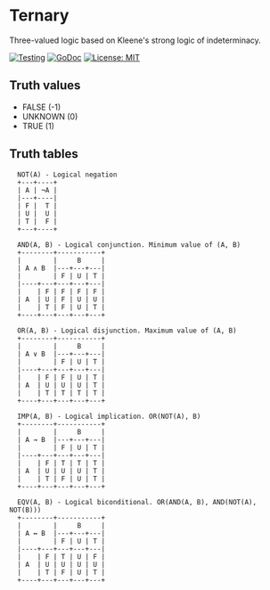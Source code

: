 # Ternary

Three-valued logic based on Kleene's strong logic of indeterminacy.

[![Testing](https://github.com/mithrandie/ternary/actions/workflows/testing.yml/badge.svg)](https://github.com/mithrandie/ternary/actions/workflows/testing.yml)
[![GoDoc](https://godoc.org/github.com/mithrandie/ternary?status.svg)](http://godoc.org/github.com/mithrandie/ternary)
[![License: MIT](https://img.shields.io/badge/License-MIT-lightgrey.svg)](https://opensource.org/licenses/MIT)

## Truth values

- FALSE (-1)
- UNKNOWN (0)
- TRUE (1)


## Truth tables

```
  NOT(A) - Logical negation
  +---+----+
  | A | ¬A |
  |---+----|
  | F |  T |
  | U |  U |
  | T |  F |
  +---+----+

  AND(A, B) - Logical conjunction. Minimum value of (A, B)
  +--------+-----------+
  |        |     B     |
  | A ∧ B  |---+---+---|
  |        | F | U | T |
  |----+---+---+---+---|
  |    | F | F | F | F |
  | A  | U | F | U | U |
  |    | T | F | U | T |
  +----+---+---+---+---+

  OR(A, B) - Logical disjunction. Maximum value of (A, B)
  +--------+-----------+
  |        |     B     |
  | A ∨ B  |---+---+---|
  |        | F | U | T |
  |----+---+---+---+---|
  |    | F | F | U | T |
  | A  | U | U | U | T |
  |    | T | T | T | T |
  +----+---+---+---+---+

  IMP(A, B) - Logical implication. OR(NOT(A), B)
  +--------+-----------+
  |        |     B     |
  | A → B  |---+---+---|
  |        | F | U | T |
  |----+---+---+---+---|
  |    | F | T | T | T |
  | A  | U | U | U | T |
  |    | T | F | U | T |
  +----+---+---+---+---+

  EQV(A, B) - Logical biconditional. OR(AND(A, B), AND(NOT(A), NOT(B)))
  +--------+-----------+
  |        |     B     |
  | A ↔ B  |---+---+---|
  |        | F | U | T |
  |----+---+---+---+---|
  |    | F | T | U | F |
  | A  | U | U | U | U |
  |    | T | F | U | T |
  +----+---+---+---+---+
```